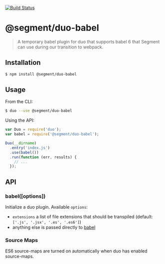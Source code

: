 [![Build Status](https://travis-ci.org/duojs/babel.svg)](https://travis-ci.org/babel/duo-babel)

# @segment/duo-babel

> A temporary babel plugin for duo that supports babel 6 that Segment can use during our transition to webpack.


## Installation

```sh
$ npm install @segment/duo-babel
```


## Usage

From the CLI:

```sh
$ duo --use @segment/duo-babel
```

Using the API:

```js
var Duo = require('duo');
var babel = require('@segment/duo-babel');

Duo(__dirname)
  .entry('index.js')
  .use(babel())
  .run(function (err, results) {
    // ...
  });
```


## API

### babel([options])

Initialize a duo plugin. Available `options`:

 - `extensions` a list of file extensions that should be transpiled (default: `['.js', '.jsx', '.es', '.es6']`)
 - anything else is passed directly to [babel](https://babeljs.io/docs/usage/options/)

### Source Maps

ES6 source-maps are turned on automatically when duo has enabled source-maps.
